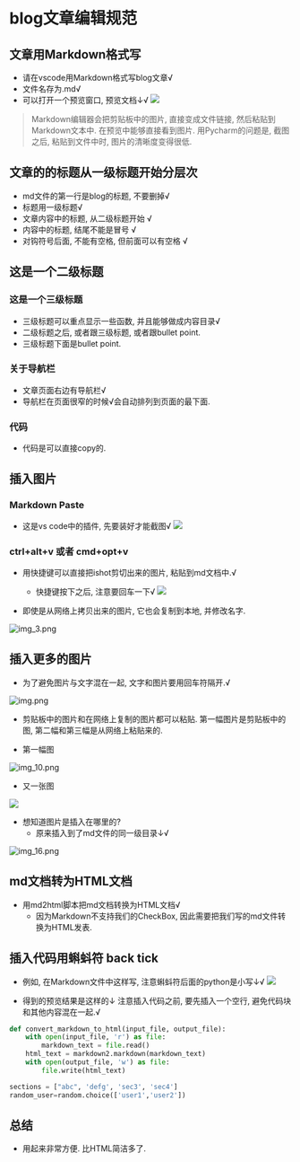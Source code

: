 # blog文章编辑规范

## 文章用Markdown格式写
* 请在vscode用Markdown格式写blog文章√
* 文件名存为.md√
* 可以打开一个预览窗口, 预览文档↓√
![](20230224193458.png)  

> Markdown编辑器会把剪贴板中的图片, 直接变成文件链接, 然后粘贴到Markdown文本中. 在预览中能够直接看到图片. 用Pycharm的问题是, 截图之后, 粘贴到文件中时, 图片的清晰度变得很低.

## 文章的的标题从一级标题开始分层次
* md文件的第一行是blog的标题, 不要删掉√
* 标题用一级标题√
* 文章内容中的标题, 从二级标题开始 √
* 内容中的标题, 结尾不能是冒号 √
* 对钩符号后面, 不能有空格, 但前面可以有空格 √

## 这是一个二级标题

### 这是一个三级标题

* 三级标题可以重点显示一些函数, 并且能够做成内容目录√
* 二级标题之后, 或者跟三级标题, 或者跟bullet point.
* 三级标题下面是bullet point.

### 关于导航栏

* 文章页面右边有导航栏√
* 导航栏在页面很窄的时候√会自动排列到页面的最下面. 

### 代码

* 代码是可以直接copy的.

## 插入图片

### Markdown Paste

* 这是vs code中的插件, 先要装好才能截图√
![](20230224191849.png) 

### ctrl+alt+v 或者 cmd+opt+v 

* 用快捷键可以直接把ishot剪切出来的图片, 粘贴到md文档中.√
  * 快捷键按下之后, 注意要回车一下√
  ![](20230224192316.png)  

* 即使是从网络上拷贝出来的图片, 它也会复制到本地, 并修改名字.

![img_3.png](img_3.png)

## 插入更多的图片
* 为了避免图片与文字混在一起, 文字和图片要用回车符隔开.√

![img.png](img.png)

* 剪贴板中的图片和在网络上复制的图片都可以粘贴. 第一幅图片是剪贴板中的图, 第二幅和第三幅是从网络上粘贴来的.

* 第一幅图 

![img_10.png](img_10.png)

* 又一张图

![](20230216232342.png)  

* 想知道图片是插入在哪里的? 
  * 原来插入到了md文件的同一级目录↓√

![img_16.png](img_16.png)

## md文档转为HTML文档
* 用md2html脚本把md文档转换为HTML文档√
  * 因为Markdown不支持我们的CheckBox, 因此需要把我们写的md文件转换为HTML发表.

## 插入代码用蝌蚪符 back tick
* 例如, 在Markdown文件中这样写, 注意蝌蚪符后面的python是小写↓√
![](20230223150557.png)  

* 得到的预览结果是这样的↓ 注意插入代码之前, 要先插入一个空行, 避免代码块和其他内容混在一起.√

```python
def convert_markdown_to_html(input_file, output_file):
    with open(input_file, 'r') as file:
        markdown_text = file.read()
    html_text = markdown2.markdown(markdown_text)
    with open(output_file, 'w') as file:
        file.write(html_text)

sections = ["abc", 'defg', 'sec3', 'sec4']
random_user=random.choice(['user1','user2'])
```

## 总结
* 用起来非常方便. 比HTML简洁多了.